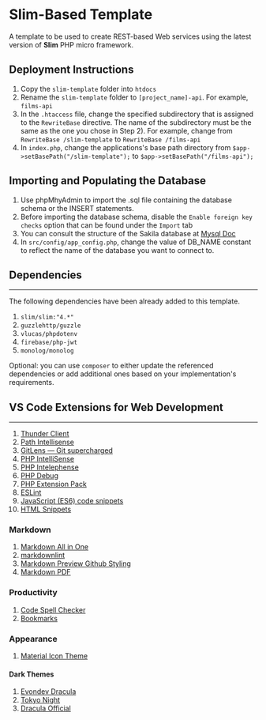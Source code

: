 # Slim-Based Template

A template to be used to create REST-based Web services using the latest version of **Slim** PHP micro framework.

## Deployment Instructions

1. Copy the `slim-template` folder into `htdocs`
2. Rename the `slim-template` folder to `[project_name]-api`. For example, `films-api`
3. In the `.htaccess` file, change the specified subdirectory that is assigned to the `RewriteBase` directive.  The name of the subdirectory must be the same as the one you chose in Step 2). For example, change from `RewriteBase /slim-template` to  `RewriteBase /films-api`
4. In `index.php`, change the applications's base path directory from  `$app->setBasePath("/slim-template");` to `$app->setBasePath("/films-api");`

## Importing and Populating the Database

1. Use phpMhyAdmin to import the .sql file containing the database schema or the INSERT statements.
2. Before importing the database schema, disable the `Enable foreign key checks` option that can be found under the `Import` tab
3. You can consult the structure of the Sakila database at [Mysql Doc](https://dev.mysql.com/doc/sakila/en/sakila-structure.html)
4. In `src/config/app_config.php`, change the value of DB_NAME constant to reflect the name of the database you want to connect to.

## Dependencies

---

The following dependencies have been already added to this template. 

1. `slim/slim:"4.*"`
2. `guzzlehttp/guzzle`
3. `vlucas/phpdotenv`
4. `firebase/php-jwt`
5. `monolog/monolog`

Optional: you can use `composer` to either update the referenced dependencies or add additional ones based on your implementation's requirements.

## VS Code Extensions for Web Development

---

1. [Thunder Client](https://marketplace.visualstudio.com/items?itemName=rangav.vscode-thunder-client)
2. [Path Intellisense](https://marketplace.visualstudio.com/items?itemName=christian-kohler.path-intellisense)
3. [GitLens — Git supercharged](https://marketplace.visualstudio.com/items?itemName=eamodio.gitlens)
4. [PHP IntelliSense](https://marketplace.visualstudio.com/items?itemName=zobo.php-intellisense)
5. [PHP Intelephense](https://marketplace.visualstudio.com/items?itemName=bmewburn.vscode-intelephense-client)
6. [PHP Debug](https://marketplace.visualstudio.com/items?itemName=xdebug.php-debug)
7. [PHP Extension Pack](https://marketplace.visualstudio.com/items?itemName=xdebug.php-pack)
8. [ESLint](https://marketplace.visualstudio.com/items?itemName=dbaeumer.vscode-eslint)
9. [JavaScript (ES6) code snippets](https://marketplace.visualstudio.com/items?itemName=xabikos.JavaScriptSnippets)
10. [HTML Snippets](https://marketplace.visualstudio.com/items?itemName=abusaidm.html-snippets)

### Markdown

1. [Markdown All in One](https://marketplace.visualstudio.com/items?itemName=yzhang.markdown-all-in-one)
2. [markdownlint](https://marketplace.visualstudio.com/items?itemName=DavidAnson.vscode-markdownlint)
3. [Markdown Preview Github Styling](https://marketplace.visualstudio.com/items?itemName=bierner.markdown-preview-github-styles)
4. [Markdown PDF](https://marketplace.visualstudio.com/items?itemName=yzane.markdown-pdf)

### Productivity

1. [Code Spell Checker](https://marketplace.visualstudio.com/items?itemName=streetsidesoftware.code-spell-checker)
2. [Bookmarks](https://marketplace.visualstudio.com/items?itemName=alefragnani.Bookmarks)

### Appearance

1. [Material Icon Theme](https://marketplace.visualstudio.com/items?itemName=PKief.material-icon-theme)

#### Dark Themes

1. [Evondev Dracula](https://marketplace.visualstudio.com/items?itemName=evondev.dracula-high-contrast)
2. [Tokyo Night](https://marketplace.visualstudio.com/items?itemName=enkia.tokyo-night)
3. [Dracula Official](https://marketplace.visualstudio.com/items?itemName=dracula-theme.theme-dracula)

